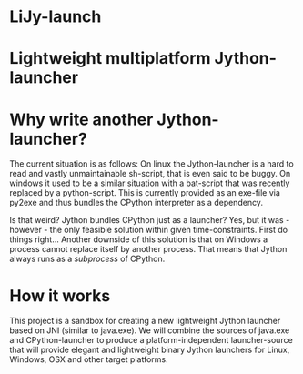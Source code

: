 # LiJy-launch
Lightweight multiplatform Jython-launcher
=========================================

Why write another Jython-launcher?
==================================

The current situation is as follows:
On linux the Jython-launcher is a hard to read and vastly unmaintainable sh-script, that is even said to be buggy.
On windows it used to be a similar situation with a bat-script that was recently replaced by a python-script. This is currently provided as an exe-file via py2exe and thus bundles the CPython interpreter as a dependency.

Is that weird? Jython bundles CPython just as a launcher? Yes, but it was - however - the only feasible solution within given time-constraints. First do things right...
Another downside of this solution is that on Windows a process cannot replace itself by another process. That means that Jython always runs as a *subprocess* of CPython.


How it works
============

This project is a sandbox for creating a new lightweight Jython launcher based on JNI (similar to java.exe). We will combine the sources of java.exe and CPython-launcher to produce a platform-independent launcher-source that will provide elegant and lightweight binary Jython launchers for Linux, Windows, OSX and other target platforms.
